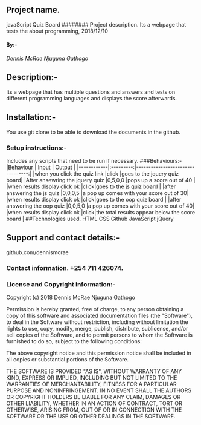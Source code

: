 ## Project name.
javaScript Quiz Board
######## Project description.
Its a webpage that tests the about programming, 2018/12/10
#### By:-
*Dennis McRae Njuguna Gathogo*
## Description:-
Its a webpage that has multiple questions and answers and tests on different programming languages and displays the score afterwards.
## Installation:-
You use git clone to be able to download the documents in the github.
###  Setup instructions:-
Includes any scripts that need to be run if necessary.
###Behaviours:-
|Behaviour   | Input     |  Output |
|------------|:---------:|---------------------------------:|
|when you click the quiz link |click |goes to the jquery quiz board|
|After ansewring the jquery quiz |0,5,0,0 |pops up a score out of 40  |
|when results display click ok  |click|goes to the js quiz board     |
|after answering the js quiz  |0,0,0,5 |a pop up comes with your score out of 30|
|when results display click ok  |click|goes to the oop quiz board     |
|after answering the oop quiz  |0,0,5,0 |a pop up comes with your score out of 40|
|when results display click ok  |click|the total results appear below the score board    |
##Technologies used.
HTML
CSS
Github
JavaScript
jQuery

## Support and contact details:-
github.com/dennismcrae
### Contact information.  +254 711 426074.
### License and Copyright information:-
Copyright (c) 2018 Dennis McRae Njuguna Gathogo

Permission is hereby granted, free of charge, to any person obtaining a copy
of this software and associated documentation files (the "Software"), to deal
in the Software without restriction, including without limitation the rights
to use, copy, modify, merge, publish, distribute, sublicense, and/or sell
copies of the Software, and to permit persons to whom the Software is
furnished to do so, subject to the following conditions:

The above copyright notice and this permission notice shall be included in all
copies or substantial portions of the Software.

THE SOFTWARE IS PROVIDED "AS IS", WITHOUT WARRANTY OF ANY KIND, EXPRESS OR
IMPLIED, INCLUDING BUT NOT LIMITED TO THE WARRANTIES OF MERCHANTABILITY,
FITNESS FOR A PARTICULAR PURPOSE AND NONINFRINGEMENT. IN NO EVENT SHALL THE
AUTHORS OR COPYRIGHT HOLDERS BE LIABLE FOR ANY CLAIM, DAMAGES OR OTHER
LIABILITY, WHETHER IN AN ACTION OF CONTRACT, TORT OR OTHERWISE, ARISING FROM,
OUT OF OR IN CONNECTION WITH THE SOFTWARE OR THE USE OR OTHER DEALINGS IN THE
SOFTWARE.
